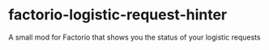 # factorio-logistic-request-hinter
A small mod for Factorio that shows you the status of your logistic requests
